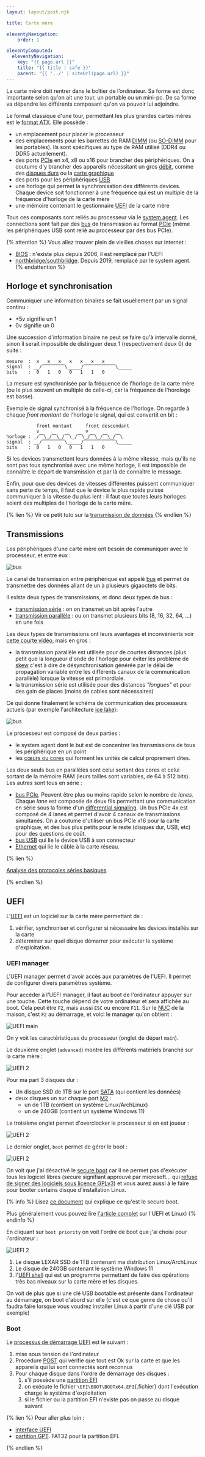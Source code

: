 ```yaml
---
layout: layout/post.njk

title: Carte mère

eleventyNavigation:
    order: 1

eleventyComputed:
  eleventyNavigation:
    key: "{{ page.url }}"
    title: "{{ title | safe }}"
    parent: "{{ '../' | siteUrl(page.url) }}"
---
```


La carte mère doit rentrer dans le boîtier de l’ordinateur. Sa forme est donc importante selon qu'on ait une tour, un portable ou un mini-pc. De sa forme va dépendre les différents composant qu'on va pouvoir lui adjoindre.

Le format classique d'une tour, permettant les plus grandes cartes mères est le [format ATX](https://fr.wikipedia.org/wiki/Format_ATX). Elle possède :

- un emplacement pour placer le processeur
- des emplacements pour les barrettes de RAM [DIMM](https://fr.wikipedia.org/wiki/Dual_Inline_Memory_Module) (ou [SO-DIMM](https://fr.wikipedia.org/wiki/SO-DIMM) pour les portables). Ils sont spécifiques au type de RAM utilisé (DDR4 ou DDR5 actuellement).
- des ports [PCIe](https://fr.wikipedia.org/wiki/PCI_Express) en x4, x8 ou x16 pour brancher des périphériques. On a coutume d'y brancher des appareils nécessitant un gros [débit](https://fr.wikipedia.org/wiki/D%C3%A9bit_binaire), comme des [disques durs](https://fr.wikipedia.org/wiki/Disque_dur) ou la [carte graphique](https://fr.wikipedia.org/wiki/Carte_graphique)
- des ports pour les périphériques [USB](https://fr.wikipedia.org/wiki/USB)
- une horloge qui permet la synchronisation des différents devices. Chaque device soit fonctionner à une fréquence qui est un multiple de la fréquence d'horloge de la carte mère
- une mémoire contenant le gestionnaire [UEFI](https://fr.wikipedia.org/wiki/UEFI) de la carte mère

Tous ces composants sont reliés au processeur via le [system agent](https://en.wikipedia.org/wiki/Uncore). Les connections sont fait par des [bus](https://fr.wikipedia.org/wiki/Bus_informatique) de transmission au format [PCIe](https://fr.wikipedia.org/wiki/PCI_Express) (même les périphériques USB sont relié au processeur par des bus PCIe).

{% attention %}
Vous allez trouver plein de vieilles choses sur internet :

- [BIOS](https://fr.wikipedia.org/wiki/BIOS_(informatique)) : n'existe plus depuis 2006, il est remplacé par l'UEFI
- [northbridge/southbridge](https://en.wikipedia.org/wiki/Northbridge_(computing)). Depuis 2019, remplacé par le system agent.
{% endattention %}

## Horloge et synchronisation

Communiquer une information binaires se fait usuellement par un signal continu :

- +5v signifie un 1
- 0v signifie un 0

Une succession d'information binaire ne peut se faire qu'à intervalle donné, sinon il serait impossible de distinguer deux 1 (respectivement deux 0) de suite :

```
mesure  :  x   x   x   x   x   x   x
signal  : __/⎺⎺⎺⎺⎺\_____/⎺⎺⎺⎺⎺⎺⎺\_____
bits    :  0   1   0   0   1   1   0
```

La mesure est synchronisée par la fréquence de l'horloge de la carte mère (ou le plus souvent un multiple de celle-ci, car la fréquence de l'horologe est basse).

Exemple de signal synchronisé à la fréquence de l'horloge. On regarde à chaque *front montant* de l'horloge le signal, qui est convertit en bit :

```
           front montant     front descendant 
           v                 v
horloge : _/⎺\_/⎺\_/⎺\_/⎺\_/⎺\_/⎺\_/⎺\
signal  : __/⎺⎺⎺⎺⎺\_____/⎺⎺⎺⎺⎺⎺⎺\_____
bits    :  0   1   0   0   1   1   0
```

Si les devices transmettent leurs données à la même vitesse, mais qu'ils ne sont pas tous synchronisé avec une même horloge, il est impossible de connaître le depart de transmission et par là de connaître le message.

Enfin, pour que des devices de vitesses différentes puissent communiquer sans perte de temps, il faut que le device le plus rapide puisse communiquer à la vitesse du plus lent : il faut que toutes leurs horloges soient des multiples de l'horloge de la carte mère.

{% lien %}
Vir ce petit tuto sur la [transmission de données](https://www.youtube.com/watch?v=ZQ-Jb__HTyo)
{% endlien %}

## Transmissions

Les périphériques d'une carte mère ont besoin de communiquer avec le processeur, et entre eux :

![bus](bus.png)

Le canal de transmission entre périphérique est appelé [bus](https://fr.wikipedia.org/wiki/Bus_informatique) et permet de transmettre des données allant de un à plusieurs gigaoctets de bits.

Il existe deux types de transmissions, et donc deux types de bus :

- [transmission série](https://fr.wikipedia.org/wiki/Transmission_s%C3%A9rie) : on on transmet un bit après l'autre
- [transmission parallèle](https://fr.wikipedia.org/wiki/Transmission_parall%C3%A8le) : ou on transmet plusieurs bits (8, 16, 32, 64, ...) en une fois

Les deux types de transmissions ont leurs avantages et inconvénients voir [cette courte vidéo](https://www.youtube.com/watch?v=-iDaeZt-pYM), mais en gros :

- la transmission parallèle est utilisée pour de courtes distances (plus petit que la longueur d'onde de l'horloge pour éviter les problème de [skew](https://en.wikipedia.org/wiki/Clock_skew) c'est à dire de désynchronisation générée par le délai de propagation variable entre les différents canaux de la communication parallèle) lorsque la vitesse est primordiale.
- la transmission série est utilisée pour des distances *"longues"* et pour des gain de places (moins de cables sont nécessaires)

Ce qui donne finalement le schéma de communication des processeurs actuels (par exemple l'architecture [ice lake](https://en.wikichip.org/wiki/intel/microarchitectures/ice_lake_(client)#Entire_SoC_Overview)):

![bus](bus-2.png)

Le processeur est composé de deux parties :

- le system agent dont le but est de concentrer les transmissions de tous les périphérique en un point
- les [cœurs ou cores](https://fr.wikipedia.org/wiki/Core_(microarchitecture)) qui forment les unités de calcul proprement dites.

Les deux seuls bus en parallèles sont celui sortant des cores et celui sortant de la mémoire RAM (leurs tailles sont variables, de 64 à 512 bits). Les autres sont tous en série :

- [bus PCIe](https://fr.wikipedia.org/wiki/PCI_Express). Peuvent être plus ou moins rapide selon le nombre de *lanes*. Chaque *lane* est composée de deux fils permettant une communication en série sous la forme d'un [differential signaling](https://en.wikipedia.org/wiki/Differential_signalling). Un bus PCIe 4x est composé de 4 lanes et permet d'avoir 4 canaux de transmissions simultanés. On a coutume d'utiliser un bus PCIe x16 pour la carte graphique, et des bus plus petits pour le reste (disques dur, USB, etc) pour des questions de coût.
- [bus USB](https://www.youtube.com/watch?v=F7NlCaaL3yU) qui lie le device USB à son connecteur
- [Ethernet](https://fr.wikipedia.org/wiki/Ethernet) qui lie le câble à la carte réseau.

{% lien %}

[Analyse des protocoles séries basiques](<https://www.youtube.com/watch?v=IyGwvGzrqp8>)

{% endlien %}

## UEFI

L'[UEFI](https://fr.wikipedia.org/wiki/UEFI) est un logiciel sur la carte mère permettant de :

1. vérifier, synchroniser et configurer si nécessaire les devices installés sur la carte
2. déterminer sur quel disque démarrer pour exécuter le système d'exploitation.

### UEFI manager

L'UEFI manager permet d'avoir accès aux paramètres de l'UEFI. Il permet de configurer divers paramètres système.

Pour accéder à l'UEFI manager, il faut au boot de l'ordinateur appuyer sur une touche. Cette touche dépend de votre ordinateur et sera affichée au boot. Cela peut être `F2`, mais aussi `ESC` ou encore `F11`. Sur le [NUC](https://www.intel.fr/content/www/fr/fr/products/details/nuc.html) de la maison, c'est `F2` au démarrage, et voici le manager qu'on obtient :

![UEFI main](uefi-main.png)

On y voit les caractéristiques du processeur (onglet de départ  `main`).

Le deuxième onglet (`advanced`) montre les différents matériels branché sur la carte mère :

![UEFI 2](uefi-2.png)

Pour ma part 3 disques dur :

- Un disque SSD de 1TB sur le port [SATA](https://fr.wikipedia.org/wiki/Serial_ATA) (qui contient les données)
- deux disques un sur chaque port [M2](https://fr.wikipedia.org/wiki/M.2) :
  - un de 1TB (contient un système Linux/ArchLinux)
  - un de 240GB (contient un système Windows 11)

Le troisième onglet permet d'overclocker le processeur si on est joueur :

![UEFI 2](uefi-3.png)

Le dernier onglet, `boot` permet de gérer le boot :

![UEFI 2](uefi-4.png)

On voit que j'ai désactivé le [secure boot](https://fr.wikipedia.org/wiki/UEFI#Lancement_s%C3%A9curis%C3%A9_(secure_boot)) car il ne permet pas d'exécuter tous les logiciel libres (secure signifiant approuvé par microsoft... qui [refuse de signer des logiciels sous licence GPLv3](https://www.fsf.org/campaigns/secure-boot-vs-restricted-boot/whitepaper-web)) et vous aurez aussi à le faire pour booter certains disque d'installation Linux.

{% info %}
Lisez [ce document](https://www.rodsbooks.com/efi-bootloaders/secureboot.html) qui explique ce qu'est le secure boot.

Plus généralement vous pouvez lire [l'article complet](https://www.rodsbooks.com/efi-bootloaders/index.html) sur l'UEFI et Linux)
{% endinfo %}

En cliquant sur `boot priority` on voit l'ordre de boot que j'ai choisi pour l'ordinateur :

![UEFI 2](uefi-5.png)

1. Le disque LEXAR SSD de 1TB contenant ma distribution Linux/ArchLinux
2. Le disque de 240GB contenant le système Windows 11
3. l'[UEFI shell](https://papy-tux.legtux.org/doc1249/index.html) qui est un programme permettant de faire des opérations très bas niveaux sur la carte mère et les disques.

On voit de plus que si une clé USB bootable est présente dans l'ordinateur au démarrage, on boot d'abord sur elle (c'est ce que genre de chose qu'il faudra faire lorsque vous voudrez installer Linux à partir d'une clé USB par exemple)

### Boot

Le [processus de démarrage UEFI](https://wiki.archlinux.org/title/Arch_boot_process_(Fran%C3%A7ais)#Avec_un_UEFI) est le suivant :

1. mise sous tension de l'ordinateur
2. Procédure [POST](https://fr.wikipedia.org/wiki/Power-on_self-test_(informatique)) qui vérifie que tout est Ok sur la carte et que les appareils qui lui sont connectés sont reconnus
3. Pour chaque disque dans l'ordre de démarrage des disques :
   1. s'il possède une [partition EFI](https://en.wikipedia.org/wiki/EFI_system_partition)
   2. on exécute le fichier `\EFI\BOOT\BOOTx64.EFI`{.fichier} dont l'exécution charge le système d'exploitation
   3. si le fichier ou la partition EFI n'existe pas on passe au disque suivant

{% lien %}
Pour aller plus loin :

- [interface UEFI](https://wiki.archlinux.org/title/Unified_Extensible_Firmware_Interface)
- [partition GPT](https://en.wikipedia.org/wiki/GUID_Partition_Table). FAT32 pour la partition EFI.

{% endlien %}
